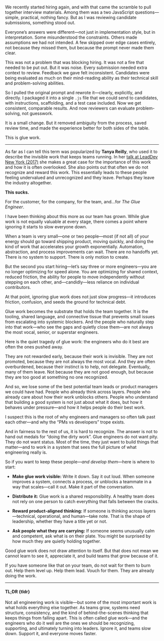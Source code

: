 <!-- [TLDR](#tldr) -->

We recently started hiring again, and with that came the scramble to pull together interview materials. Among them was a two JavaScript questions—simple, practical, nothing fancy. But as I was reviewing candidate submissions, something stood out.

Everyone’s answers were different—not just in implementation style, but in interpretation. Some misunderstood the constraints. Others made assumptions we had not intended. A few skipped over edge cases entirely, not because they missed them, but because the prompt never made them clear.

This was not a problem that was blocking hiring. It was not a fire that needed to be put out. But it was noise. Every submission needed extra context to review. Feedback we gave felt inconsistent. Candidates were being evaluated as much on their mind-reading ability as their technical skill and problem-solving abilities.

So I pulled the original prompt and rewrote it—clearly, explicitly, and directly. I packaged it into a single `.js` file that we could send to candidates, with instructions, scaffolding, and a test case included. Now we get consistent, comparable results. And now reviewers can evaluate problem-solving, not guesswork.

It is a small change. But it removed ambiguity from the process, saved review time, and made the experience better for both sides of the table.

This is glue work.

<!-- Other intro -->
<!-- A few days into building Edlink’s billing system, I realized we were not shipping a feature in the usual sense. There was no public launch, no customer demand driving it, and no structured sprint pointing us toward it *(not that we do those here anyway but you get the point)*. **But it needed to be built.**

At the time, our invoices were created manually. Usage data lived in one place, pricing rules in another, and billing logic in someone’s head. When a client upgraded their plan or a data spike changed their bill, it took a mix of spreadsheets, maybe a SQL query, and shared memory to make sure the numbers lined up.

To be clear, this was not a problem that was going to end the company. When you are small, you can get away with a lot and this system worked for a long time before me. Informal or manual processes can work. But as you grow, those processes become a burden. They are the glue that holds everything together, but they can also become your undoing.

We did not set out to build a billing system. It was not blocking development or obviously tied to revenue. But it was fragile. And as the number of clients grew, so did the opportunity for mistakes; or worse, for someone to quietly carry the weight of preventing them. It placed pressure on every team in a subtle, insidious way. It was a burden no one wanted to carry, but everyone felt.

So we built it. From scratch — I will come back to that later. We formalized our pricing model, stitched together usage metrics, and wrote a system that generated accurate, consistent invoices based on automatically collected data. It was not flashy at first, but it reduced the load on those managing accounts, freed engineering from special billing report requests, and let us stop thinking about billing as a manual process altogether.

Now, one person can manage 90% of the billing process from our internal dashboard. We can run reports, monitor usage, and even update pricing without needing to ask anyone else. We still have to maintain it—and it is not perfect (sometimes it breaks)—but it is a huge step forward.

In hindsight, it was not about billing at all. It was about adding **glue** where the team needed it most. -->

---

As far as I can tell this term was popularized by **Tanya Reilly**, who used it to describe the invisible work that keeps teams running. In her [talk at LeadDev New York (2017)](https://www.youtube.com/watch?v=KClAPipnKqw) she makes a great case for the importance of this work and how it is often overlooked. She also points out that often we do not recognize and reward this work. This essentially leads to these people feeling undervalued and unrecognized and they leave. Perhaps they leave the industry altogether.

**This sucks.**

For the customer, for the company, for the team, and...for *The Glue Engineer*.

I have been thinking about this more as our team has grown. While glue work is not equally valuable at every stage, there comes a point where ignoring it starts to slow everyone down.

When a team is very small—one or two people—most (if not all) of your energy should go toward shipping product, moving quickly, and doing the kind of work that accelerates your growth exponentially. Automation, abstraction, and process improvements can wait. There are no handoffs yet. There is no system to support. There is only motion to create.

But the second you start hiring—let’s say three or more engineers—you are no longer optimizing for speed alone. You are optimizing for shared context, reduced friction, the ability for people to move independently without stepping on each other, and—candidly—less reliance on individual contributors.

At that point, ignoring glue work does not just slow progress—it introduces friction, confusion, and seeds the ground for technical debt.

Glue work becomes the substrate that holds the team together. It is the tooling, shared language, and connective tissue that prevents small issues from escalating into systemic blockers. And the people who naturally step into that work—who see the gaps and quietly close them—are not always the most vocal, senior, or superstar engineers.

Here is the quiet tragedy of glue work: the engineers who do it best are often the ones pushed away.

They are not rewarded early, because their work is invisible. They are not promoted, because they are not always the most vocal. And they are often overburdened, because their instinct is to help, not delegate. Eventually, many of them leave. Not because they are not good enough, but because they are too good at something no one recognized.

And so, we lose some of the best potential team leads or product managers we could have had. People who already think across layers. People who already care about how their work unblocks others. People who understand that building a good system is not just about what it does, but how it behaves under pressure—and how it helps people do their best work.

I suspect this is the root of why engineers and managers so often talk past each other—and why the “PMs vs developers” trope exists.

And in fairness to the rest of us, it is hard to recognize. The answer is not to hand out medals for “doing the dirty work”. Glue engineers do not want pity. They do not want status. Most of the time, they just want to build things that matter—and to work in a system that sees the full picture of what engineering really is.

So if you want to keep these people—*and develop them*—here is where to start:

- **Make glue work visible:** Write it down. Say it out loud. When someone improves a system, connects a process, or unblocks a teammate in a way that scales—call it out. Make it part of the conversation.

- **Distribute it:** Glue work is a shared responsibility. A healthy team does not rely on one person to catch everything that falls between the cracks.

- **Reward product-aligned thinking:** If someone is thinking across layers—technical, operational, and human—take note. That is the shape of leadership, whether they have a title yet or not.

- **Ask people what they are carrying:** If someone seems unusually calm and competent, ask what is on their plate. You might be surprised by how much they are quietly holding together.

Good glue work does not draw attention to itself. But that does not mean we cannot learn to see it, appreciate it, and build teams that grow because of it.

If you have someone like that on your team, do not wait for them to burn out. Help them level up. Help them lead. Vouch for them. They are already doing the work.

---

#### TL;DR {tldr}

Not all engineering work is visible—but some of the most important work is what holds everything else together. As teams grow, systems need structure, consistency, and the kind of behind-the-scenes thinking that keeps things from falling apart. This is often called glue work—and the engineers who do it well are the ones we should be recognizing, supporting, and ultimately turning into leaders. Ignore it, and teams slow down. Support it, and everyone moves faster.